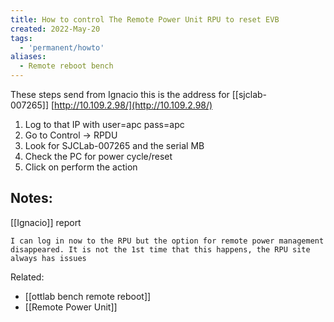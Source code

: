 ```yaml
---
title: How to control The Remote Power Unit RPU to reset EVB
created: 2022-May-20
tags:
  - 'permanent/howto'
aliases:
  - Remote reboot bench
---
```


These steps send from Ignacio
this is the address for [[sjclab-007265]] [http://10.109.2.98/](http://10.109.2.98/)

1.  Log to that IP with user=apc pass=apc
2.  Go to Control -> RPDU
3.  Look for SJCLab-007265 and the serial MB
4.  Check the PC for power cycle/reset
5.  Click on perform the action

## Notes:
[[Ignacio]] report  
```
I can log in now to the RPU but the option for remote power management disappeared. It is not the 1st time that this happens, the RPU site always has issues
```

Related:
- [[ottlab bench remote reboot]]
- [[Remote Power Unit]]